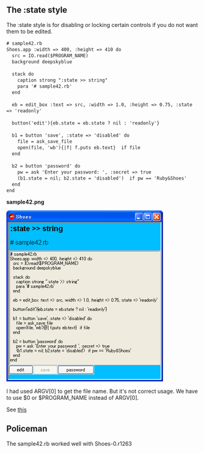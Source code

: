 The :state style
----------------

The :state style is for disabling or locking certain controls if you do not want them to be edited. 

	# sample42.rb
	Shoes.app :width => 400, :height => 410 do
	  src = IO.read($PROGRAM_NAME)
	  background deepskyblue
	  
	  stack do
	    caption strong ":state >> string"
	    para '# sample42.rb'
	  end
	  
	  eb = edit_box :text => src, :width => 1.0, :height => 0.75, :state => 'readonly'
	  
	  button('edit'){eb.state = eb.state ? nil : 'readonly'}
	  
	  b1 = button 'save', :state => 'disabled' do
	    file = ask_save_file
	    open(file, 'wb'){|f| f.puts eb.text}  if file
	  end
	  
	  b2 = button 'password' do
	    pw = ask 'Enter your password: ', :secret => true
	    (b1.state = nil; b2.state = 'disabled')  if pw == 'Ruby&Shoes'
	  end
	end


**sample42.png**

![sample42.png](http://github.com/ashbb/shoes_tutorial_html/raw/master/images/sample42.png)


I had used ARGV[0] to get the file name. But it's not correct usage.
We have to use $0 or $PROGRAM\_NAME instead of ARGV[0].

See [this](http://www.mail-archive.com/shoes@code.whytheluckystiff.net/msg02666.html)


Policeman
---------

The sample42.rb worked well with Shoes-0.r1263
